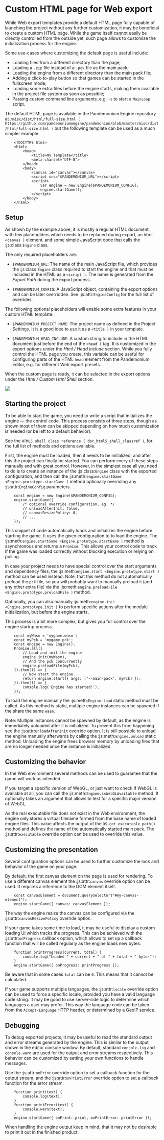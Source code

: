 

Custom HTML page for Web export
====================================

While Web export templates provide a default HTML page fully capable of launching
the project without any further customization, it may be beneficial to create a custom
HTML page. While the game itself cannot easily be directly controlled from the outside yet,
such page allows to customize the initialization process for the engine.

Some use-cases where customizing the default page is useful include:

- Loading files from a different directory than the page;
- Loading a `.zip` file instead of a `.pck` file as the main pack;
- Loading the engine from a different directory than the main pack file;
- Adding a click-to-play button so that games can be started in the fullscreen mode;
- Loading some extra files before the engine starts, making them available in
  the project file system as soon as possible;
- Passing custom command line arguments, e.g. `-s` to start a `MainLoop` script.

The default HTML page is available in the Pandemonium Engine repository at
`/misc/dist/html/full-size.html ( https://github.com/pandemoniumengine/pandemonium/blob/master/misc/dist/html/full-size.html )`
but the following template can be used as a much simpler example:

```
    <!DOCTYPE html>
    <html>
        <head>
            <title>My Template</title>
            <meta charset="UTF-8">
        </head>
        <body>
            <canvas id="canvas"></canvas>
            <script src="$PANDEMONIUM_URL"></script>
            <script>
                var engine = new Engine($PANDEMONIUM_CONFIG);
                engine.startGame();
            </script>
        </body>
    </html>
```

Setup
-----
As shown by the example above, it is mostly a regular HTML document, with few placeholders
which needs to be replaced during export, an html `<canvas )` element, and some simple
JavaScript code that calls the :js:class:`Engine` class.

The only required placeholders are:

- `$PANDEMONIUM_URL`:
  The name of the main JavaScript file, which provides the :js:class:`Engine` class required
  to start the engine and that must be included in the HTML as a `<script )`.
  The name is generated from the *Export Path* during the export process.

- `$PANDEMONIUM_CONFIG`:
  A JavaScript object, containing the export options and can be later overridden.
  See :js:attr:`EngineConfig` for the full list of overrides.

The following optional placeholders will enable some extra features in your custom HTML template.

- `$PANDEMONIUM_PROJECT_NAME`:
  The project name as defined in the Project Settings. It is a good idea to use it as a `<title )`
  in your template.

- `$PANDEMONIUM_HEAD_INCLUDE`:
  A custom string to include in the HTML document just before the end of the `<head )` tag. It
  is customized in the export options under the *Html / Head Include* section. While you fully
  control the HTML page you create, this variable can be useful for configuring parts of the
  HTML `head` element from the Pandemonium Editor, e.g. for different Web export presets.

When the custom page is ready, it can be selected in the export options under the *Html / Custom Html Shell*
section.

![](img/html5_export_options.png)

Starting the project
--------------------
To be able to start the game, you need to write a script that initializes the engine — the control
code. This process consists of three steps, though as shown most of them can be skipped depending on
how much customization is needed (or be left to a default behavior).

See the `HTML5 shell class reference ( doc_html5_shell_classref )`, for the full list of methods and options available.

First, the engine must be loaded, then it needs to be initialized, and after this the project
can finally be started. You can perform every of these steps manually and with great control.
However, in the simplest case all you need to do is to create an instance of the :js:class:`Engine`
class with the exported configuration, and then call the :js:meth:`engine.startGame <Engine.prototype.startGame )` method
optionally overriding any :js:attr:`EngineConfig` parameters.

```
    const engine = new Engine($PANDEMONIUM_CONFIG);
    engine.startGame({
        /* optional override configuration, eg. */
        // unloadAfterInit: false,
        // canvasResizePolicy: 0,
        // ...
    });
```

This snippet of code automatically loads and initializes the engine before starting the game.
It uses the given configuration to to load the engine. The :js:meth:`engine.startGame <Engine.prototype.startGame )`
method is asynchronous and returns a `Promise`. This allows your control code to track if
the game was loaded correctly without blocking execution or relying on polling.

In case your project needs to have special control over the start arguments and dependency files,
the :js:meth:`engine.start <Engine.prototype.start )` method can be used instead. Note, that this method do not
automatically preload the `pck` file, so you will probably want to manually preload it
(and any other extra file) via the :js:meth:`engine.preloadFile <Engine.prototype.preloadFile )` method.

Optionally, you can also manually :js:meth:`engine.init <Engine.prototype.init )` to perform specific actions after
the module initialization, but before the engine starts.

This process is a bit more complex, but gives you full control over the engine startup process.

```
    const myWasm = 'mygame.wasm';
    const myPck = 'mygame.pck';
    const engine = new Engine();
    Promise.all([
        // Load and init the engine
        engine.init(myWasm),
        // And the pck concurrently
        engine.preloadFile(myPck),
    ]).then(() => {
        // Now start the engine.
        return engine.start({ args: ['--main-pack', myPck] });
    }).then(() => {
        console.log('Engine has started!');
    });
```

To load the engine manually the :js:meth:`Engine.load` static method must be called. As
this method is static, multiple engine instances can be spawned if the share the same `wasm`.

Note:
 Multiple instances cannot be spawned by default, as the engine is immediately unloaded after it is initialized.
          To prevent this from happening see the :js:attr:`unloadAfterInit` override option. It is still possible
          to unload the engine manually afterwards by calling the :js:meth:`Engine.unload` static method. Unloading the engine
          frees browser memory by unloading files that are no longer needed once the instance is initialized.

Customizing the behavior
------------------------
In the Web environment several methods can be used to guarantee that the game will work as intended.

If you target a specific version of WebGL, or just want to check if WebGL is available at all,
you can call the :js:meth:`Engine.isWebGLAvailable` method. It optionally takes an argument that
allows to test for a specific major version of WebGL.

As the real executable file does not exist in the Web environment, the engine only stores a virtual
filename formed from the base name of loaded engine files. This value affects the output of the
`OS.get_executable_path()` method and defines the name of
the automatically started main pack. The :js:attr:`executable` override option can be
used to override this value.

Customizing the presentation
----------------------------
Several configuration options can be used to further customize the look and behavior of the game on your page.

By default, the first canvas element on the page is used for rendering. To use a different canvas
element the :js:attr:`canvas` override option can be used. It requires a reference to the DOM
element itself.

```
    const canvasElement = document.querySelector("#my-canvas-element");
    engine.startGame({ canvas: canvasElement });
```

The way the engine resize the canvas can be configured via the :js:attr:`canvasResizePolicy`
override option.

If your game takes some time to load, it may be useful to display a custom loading UI which tracks
the progress. This can be achieved with the :js:attr:`onProgress` callback option, which
allows to set up a callback function that will be called regularly as the engine loads new bytes.

```
    function printProgress(current, total) {
        console.log("Loaded " + current + " of " + total + " bytes");
    }
    engine.startGame({ onProgress: printProgress });
```

Be aware that in some cases `total` can be `0`. This means that it cannot be calculated.

If your game supports multiple languages, the :js:attr:`locale` override option can be used to
force a specific locale, provided you have a valid language code string. It may be good to use server-side
logic to determine which languages a user may prefer. This way the language code can be taken from the
`Accept-Language` HTTP header, or determined by a GeoIP service.

Debugging
---------
To debug exported projects, it may be useful to read the standard output and error streams generated
by the engine. This is similar to the output shown in the editor console window. By default, standard
`console.log` and `console.warn` are used for the output and error streams respectively. This
behavior can be customized by setting your own functions to handle messages.

Use the :js:attr:`onPrint` override option to set a callback function for the output stream,
and the :js:attr:`onPrintError` override option to set a callback function for the error stream.

```
    function print(text) {
        console.log(text);
    }
    function printError(text) {
        console.warn(text);
    }
    engine.startGame({ onPrint: print, onPrintError: printError });
```

When handling the engine output keep in mind, that it may not be desirable to print it out in the
finished product.
